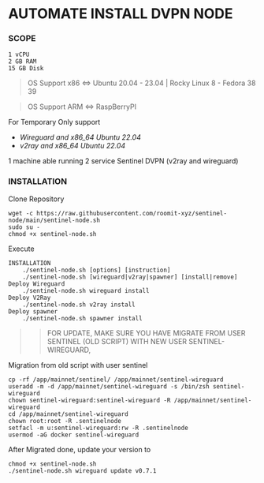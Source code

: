 # AUTOMATE INSTALL DVPN NODE


### SCOPE

```
1 vCPU
2 GB RAM
15 GB Disk
```

>OS Support x86 <=> Ubuntu 20.04 - 23.04 | Rocky Linux 8 - Fedora 38 39

>OS Support ARM <=> RaspBerryPI

For Temporary Only support 

- *Wireguard and x86_64 Ubuntu 22.04*
- *v2ray and x86_64 Ubuntu 22.04*

1 machine able running 2 service Sentinel DVPN (v2ray and wireguard)

### INSTALLATION

Clone Repository

```
wget -c https://raw.githubusercontent.com/roomit-xyz/sentinel-node/main/sentinel-node.sh
sudo su -
chmod +x sentinel-node.sh 
```

Execute
```
INSTALLATION
    ./sentinel-node.sh [options] [instruction]
    ./sentinel-node.sh [wireguard|v2ray|spawner] [install|remove]
Deploy Wireguard
    ./sentinel-node.sh wireguard install
Deploy V2Ray
    ./sentinel-node.sh v2ray install
Deploy spawner
    ./sentinel-node.sh spawner install
```
>> FOR UPDATE, MAKE SURE YOU HAVE MIGRATE FROM USER SENTINEL (OLD SCRIPT) WITH NEW USER SENTINEL-WIREGUARD,

Migration from old script with user sentinel
```
cp -rf /app/mainnet/sentinel/ /app/mainnet/sentinel-wireguard
useradd -m -d /app/mainnet/sentinel-wireguard -s /bin/zsh sentinel-wireguard
chown sentinel-wireguard:sentinel-wireguard -R /app/mainnet/sentinel-wireguard
cd /app/mainnet/sentinel-wireguard
chown root:root -R .sentinelnode
setfacl -m u:sentinel-wireguard:rw -R .sentinelnode
usermod -aG docker sentinel-wireguard
```

After Migrated done, update your version to
```
chmod +x sentinel-node.sh 
./sentinel-node.sh wireguard update v0.7.1
```
